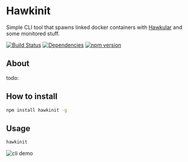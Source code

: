 # Hawkinit

Simple CLI tool that spawns linked docker containers with [Hawkular](http://hawkular.org) and some monitored stuff.

[![Build Status](https://travis-ci.org/Jiri-Kremser/hawkinit.svg?branch=master)](https://travis-ci.org/Jiri-Kremser/hawkinit)
[![Dependencies](https://david-dm.org/Jiri-Kremser/hawkinit.svg)](https://david-dm.org/Jiri-Kremser/hawkinit)
[![npm version](https://badge.fury.io/js/hawkinit.svg)](https://badge.fury.io/js/hawkinit)

## About

todo:

## How to install

```bash
npm install hawkinit -g
```

## Usage

```bash
hawkinit
```

![cli demo](https://github.com/Jiri-Kremser/hawkinit/blob/master/demo.gif)

